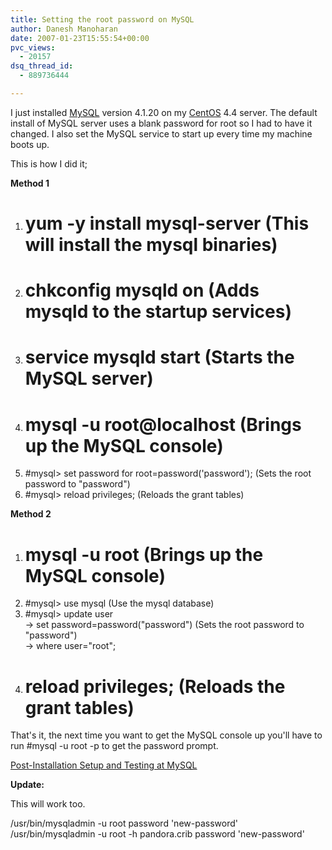 ```yaml
---
title: Setting the root password on MySQL
author: Danesh Manoharan
date: 2007-01-23T15:55:54+00:00
pvc_views:
  - 20157
dsq_thread_id:
  - 889736444

---
```

I just installed [MySQL][1] version 4.1.20 on my [CentOS][2] 4.4 server. The default install of MySQL server uses a blank password for root so I had to have it changed. I also set the MySQL service to start up every time my machine boots up.

This is how I did it;

**Method 1**

1. # yum -y install mysql-server (This will install the mysql binaries)  
2. # chkconfig mysqld on (Adds mysqld to the startup services)  
3. # service mysqld start (Starts the MySQL server)  
4. # mysql -u root@localhost (Brings up the MySQL console)  
5. #mysql> set password for root=password('password'); (Sets the root password to "password")  
6. #mysql> reload privileges; (Reloads the grant tables)

**Method 2**

1. # mysql -u root (Brings up the MySQL console)  
2. #mysql> use mysql (Use the mysql database)  
3. #mysql> update user  
-> set password=password("password") (Sets the root password to "password")  
-> where user="root";  
4. # reload privileges; (Reloads the grant tables)  
That's it, the next time you want to get the MySQL console up you'll have to run #mysql -u root -p to get the password prompt.

 [Post-Installation Setup and Testing at MySQL][3]

**Update:**

This will work too.

/usr/bin/mysqladmin -u root password 'new-password'  
/usr/bin/mysqladmin -u root -h pandora.crib password 'new-password'

 [1]: http://www.mysql.com/
 [2]: http://centos.org/
 [3]: http://dev.mysql.com/doc/refman/5.0/en/post-installation.html